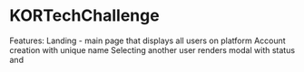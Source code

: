 # KORTechChallenge

Features:
Landing - main page that displays all users on platform
Account creation with unique name
Selecting another user renders modal with status and 
